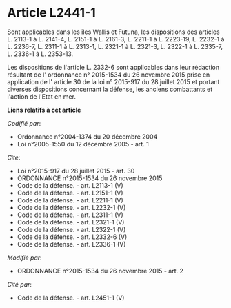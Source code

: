 # Article L2441-1

Sont applicables dans les îles Wallis et Futuna, les dispositions des articles L. 2113-1 à L. 2141-4, L. 2151-1 à L. 2161-3,
L. 2211-1 à L. 2223-19, L. 2232-1 à L. 2236-7, L. 2311-1 à L. 2313-1, L. 2321-1 à L. 2321-3, L. 2322-1 à L. 2335-7, L. 2336-1
à L. 2353-13. 

Les dispositions de l'article L. 2332-6 sont applicables dans leur rédaction résultant de l'
ordonnance n° 2015-1534 du 26 novembre 2015 
prise en application de l'
article 30 de la loi n° 2015-917 du 28 juillet 2015 
et portant diverses dispositions concernant la défense, les anciens combattants et l'action de l'Etat en mer.

**Liens relatifs à cet article**

_Codifié par_:

  - Ordonnance n°2004-1374 du 20 décembre 2004
  - Loi n°2005-1550 du 12 décembre 2005 - art. 1

_Cite_:

  - Loi n°2015-917 du 28 juillet 2015 - art. 30
  - ORDONNANCE n°2015-1534 du 26 novembre 2015
  - Code de la défense. - art. L2113-1 (V)
  - Code de la défense. - art. L2151-1 (V)
  - Code de la défense. - art. L2211-1 (V)
  - Code de la défense. - art. L2232-1 (V)
  - Code de la défense. - art. L2311-1 (V)
  - Code de la défense. - art. L2321-1 (V)
  - Code de la défense. - art. L2322-1 (V)
  - Code de la défense. - art. L2332-6 (V)
  - Code de la défense. - art. L2336-1 (V)

_Modifié par_:

  - ORDONNANCE n°2015-1534 du 26 novembre 2015 - art. 2

_Cité par_:

  - Code de la défense. - art. L2451-1 (V)
